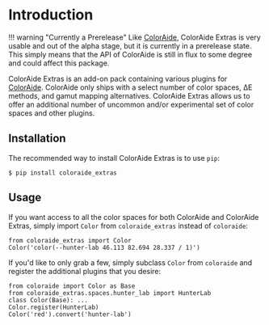 # Introduction

!!! warning "Currently a Prerelease"
    Like [ColorAide](https://github.com/facelessuser/coloraide), ColorAide Extras is very usable and out of the alpha
    stage, but it is currently in a prerelease state. This simply means that the API of ColorAide is still in flux to
    some degree and could affect this package.

ColorAide Extras is an add-on pack containing various plugins for [ColorAide](https://github.com/facelessuser/coloraide).
ColorAide only ships with a select number of color spaces, ∆E methods, and gamut mapping alternatives. ColorAide Extras
allows us to offer an additional number of uncommon and/or experimental set of color spaces and other plugins.

## Installation

The recommended way to install ColorAide Extras is to use `pip`:

```console
$ pip install coloraide_extras
```

## Usage

If you want access to all the color spaces for both ColorAide and ColorAide Extras, simply import `Color` from
`coloraide_extras` instead of `coloraide`:

```playground
from coloraide_extras import Color
Color('color(--hunter-lab 46.113 82.694 28.337 / 1)')
```

If you'd like to only grab a few, simply subclass `Color` from `coloraide` and register the additional plugins that you
desire:

```playground
from coloraide import Color as Base
from coloraide_extras.spaces.hunter_lab import HunterLab
class Color(Base): ...
Color.register(HunterLab)
Color('red').convert('hunter-lab')
```
